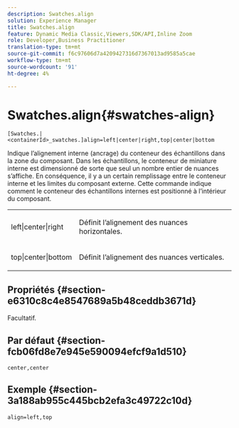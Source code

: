 ```yaml
---
description: Swatches.align
solution: Experience Manager
title: Swatches.align
feature: Dynamic Media Classic,Viewers,SDK/API,Inline Zoom
role: Developer,Business Practitioner
translation-type: tm+mt
source-git-commit: f6c97606d7a4209427316d7367013ad9585a5cae
workflow-type: tm+mt
source-wordcount: '91'
ht-degree: 4%

---
```



# Swatches.align{#swatches-align}

`[Swatches.|<containerId>_swatches.]align=left|center|right,top|center|bottom`

Indique l’alignement interne (ancrage) du conteneur des échantillons dans la zone du composant. Dans les échantillons, le conteneur de miniature interne est dimensionné de sorte que seul un nombre entier de nuances s’affiche. En conséquence, il y a un certain remplissage entre le conteneur interne et les limites du composant externe. Cette commande indique comment le conteneur des échantillons internes est positionné à l’intérieur du composant.

<table id="table_33CC037517964DA89EE0C005BB6B32BB"> 
 <tbody> 
  <tr> 
   <td colname="col1"> <p><span class="codeph"> left|center|right</span> </p> </td> 
   <td colname="col2"> <p> Définit l’alignement des nuances horizontales. </p> </td> 
  </tr> 
  <tr> 
   <td colname="col1"> <p><span class="codeph"> top|center|bottom</span> </p> </td> 
   <td colname="col2"> <p> Définit l’alignement des nuances verticales. </p> </td> 
  </tr> 
 </tbody> 
</table>

## Propriétés {#section-e6310c8c4e8547689a5b48ceddb3671d}

Facultatif.

## Par défaut {#section-fcb06fd8e7e945e590094efcf9a1d510}

`center,center`

## Exemple {#section-3a188ab955c445bcb2efa3c49722c10d}

`align=left,top`
